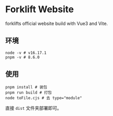 # Forklift Website

forklifts official website build with Vue3 and Vite.

## 环境

```shell
node -v # v16.17.1
pnpm -v # 8.6.0
```

## 使用

```shell
pnpm install # 装包
pnpm run build # 打包
node toFile.cjs # 去 type="module"
```

直接 ``dist`` 文件夹部署即可。